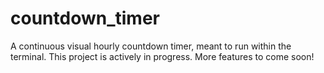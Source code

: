# countdown_timer

A continuous visual hourly countdown timer, meant to run within the terminal. This project is actively in progress. More features to come soon!